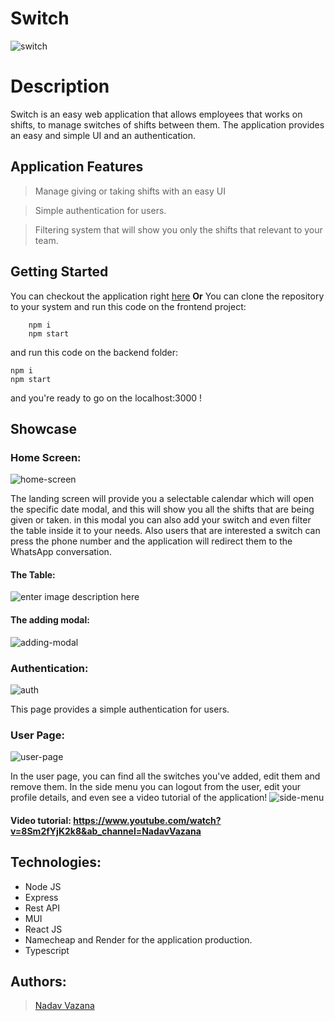 # Switch
 ![switch](https://res.cloudinary.com/ds8xkm0ue/image/upload/v1676000409/switch_icon_with_background_wtajtx.png)

# Description

Switch is an easy web application that allows employees that works on shifts, to manage switches of shifts between them. The application provides an easy and simple UI and an authentication.

## Application Features
>Manage giving or taking shifts with an easy UI

>Simple authentication for users.

>Filtering system that will show you only the shifts that relevant to your team.

## Getting Started

You can checkout the application right [here](http://switchapp.info/#/)
**Or** 
You can clone the repository to your system and run this code on the frontend project:

	    npm i 
	    npm start
and run this code on the backend folder:

    npm i 
    npm start

 and you're ready to go on the localhost:3000 !

   


## Showcase

### Home Screen:

![home-screen](https://res.cloudinary.com/ds8xkm0ue/image/upload/v1676000945/Untitled_csdnqj.png)

The landing screen will provide you a selectable calendar which will open the specific date modal, and this will show you all the shifts that are being given or taken. in this modal you can also add your switch and even filter the table inside it to your needs. Also users that are interested a switch can press the phone number and the application will redirect them to the WhatsApp conversation.
 
#### The Table:
![enter image description here](https://res.cloudinary.com/ds8xkm0ue/image/upload/v1676001362/Untitled_cqvjnc.png)


#### The adding modal:

![adding-modal](https://res.cloudinary.com/ds8xkm0ue/image/upload/v1676001106/Untitled_ulccfy.png)

### Authentication:
![auth](https://res.cloudinary.com/ds8xkm0ue/image/upload/v1676001274/Untitled_hpfr8c.png)

This page provides a simple authentication for users. 

### User Page:
![user-page](https://res.cloudinary.com/ds8xkm0ue/image/upload/v1676001478/Untitled_fnymrl.png)

In the user page, you can find all the switches you've added, edit them and remove them. 
In the side menu you can logout from the user, edit your profile details, and even see a video tutorial of the application!
![side-menu](https://res.cloudinary.com/ds8xkm0ue/image/upload/v1676001481/Untitled1_jdak4o.png)

#### Video tutorial: https://www.youtube.com/watch?v=8Sm2fYjK2k8&ab_channel=NadavVazana

## Technologies:

 - Node JS
 - Express
 - Rest API
 - MUI
 - React JS
 - Namecheap and Render for the application production.
 - Typescript

## Authors:

> [Nadav Vazana](https://github.com/NadavVazana)
 
 

